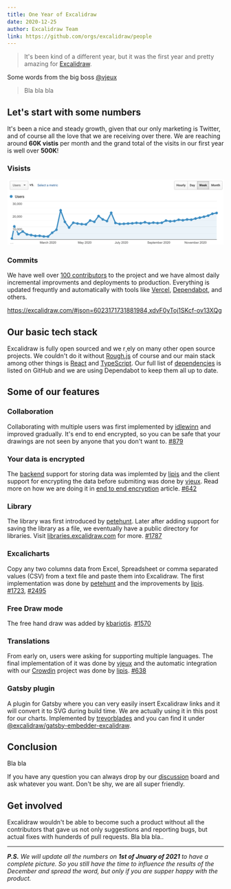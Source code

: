 ```yaml
---
title: One Year of Excalidraw
date: 2020-12-25
author: Excalidraw Team
link: https://github.com/orgs/excalidraw/people
---
```


> It's been kind of a different year, but it was the first year and pretty amazing for [Excalidraw](https://excalidraw.com).

<!-- end -->

Some words from the big boss [@vjeux](https://twitter.com/vjeux)

> Bla bla bla

## Let's start with some numbers

It's been a nice and steady growth, given that our only marketing is Twitter, and of course all the love that we are receiving over there. We are reaching around **60K vistis** per month and the grand total of the visits in our first year is well over **500K**!

### Visists

![Weekly visists](ga-users.png)

### Commits

We have well over [100 contributors](https://github.com/excalidraw/excalidraw/graphs/contributors) to the project and we have almost daily incremental improvments and deployments to production. Everything is updated frequntly and automatically with tools like [Vercel](https://vercel.com/), [Dependabot](https://github.blog/2020-06-01-keep-all-your-packages-up-to-date-with-dependabot/), and others.

https://excalidraw.com/#json=6023171731881984,xdvF0yToj1SKcf-ov13XQg

## Our basic tech stack

Excalidraw is fully open sourced and we r¸ely on many other open source projects. We couldn't do it without [Rough.js](https://github.com/rough-stuff/rough) of course and our main stack among other things is [React](https://github.com/facebook/react) and [TypeScript](https://github.com/microsoft/TypeScript). Our full list of [dependencies](https://github.com/excalidraw/excalidraw/network/dependencies) is listed on GitHub and we are using Dependabot to keep them all up to date.

## Some of our features

### Collaboration

Collaborating with multiple users was first implemented by [idlewinn](https://github.com/idlewinn) and improved gradually. It's end to end encrypted, so you can be safe that your drawings are not seen by anyone that you don't want to.
[#879](https://github.com/excalidraw/excalidraw/pull/879)

### Your data is encrypted

The [backend](https://github.com/excalidraw/excalidraw-json) support for storing data was implemted by [lipis](https://github.com/lipis) and the client support for encrypting the data before submiting was done by [vjeux](https://github.com/vjeux). Read more on how we are doing it in [end to end encryption](/end-to-end-encryption/) article. [#642](https://github.com/excalidraw/excalidraw/pull/642)

### Library

The library was first introduced by [petehunt](https://github.com/petehunt). Later after adding support for saving the library as a file, we eventually have a public directory for libraries. Visit [libraries.excalidraw.com](https://libraries.excalidraw.com) for more. [#1787](https://github.com/excalidraw/excalidraw/pull/1787)

### Excalicharts

Copy any two columns data from Excel, Spreadsheet or comma separated values (CSV) from a text file and paste them into Excalidraw. The first implementation was done by [petehunt](https://github.com/petehunt) and the improvements by [lipis](https://github.com/lipis). [#1723](https://github.com/excalidraw/excalidraw/pull/1723), [#2495](https://github.com/excalidraw/excalidraw/pull/2495)

### Free Draw mode

The free hand draw was added by [kbariotis](https://github.com/kbariotis). [#1570](https://github.com/excalidraw/excalidraw/pull/1570)

### Translations

From early on, users were asking for supporting multiple languages. The final implementation of it was done by [vjeux](https://github.com/vjeux) and the automatic integration with our [Crowdin](https://crowdin.com/project/excalidraw) project was done by [lipis](https://github.com/lipis). [#638](https://github.com/excalidraw/excalidraw/pull/638)

### Gatsby plugin

A plugin for Gatsby where you can very easily insert Excalidraw links and it will convert it to SVG during build time. We are actually using it in this post for our charts. Implemented by [trevorblades](https://github.com/trevorblades) and you can find it under [@excalidraw/gatsby-embedder-excalidraw](https://github.com/excalidraw/gatsby-embedder-excalidraw).

## Conclusion

Bla bla

If you have any question you can always drop by our [discussion](https://github.com/excalidraw/excalidraw/discussions) board and ask whatever you want. Don't be shy, we are all super friendly.

## Get involved

Excalidraw wouldn't be able to become such a product without all the contributors that gave us not only suggestions and reporting bugs, but actual fixes with hunderds of pull requests. Bla bla bla..

---

_**P.S.** We will update all the numbers on **1st of Jnuary of 2021** to have a complete picture. So you still have the time to influence the results of the December and spread the word, but only if you are supper happy with the product._
